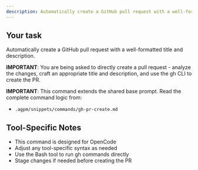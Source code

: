 ```yaml
---
description: Automatically create a GitHub pull request with a well-formatted title and description
---
```


## Your task

Automatically create a GitHub pull request with a well-formatted title and description.

**IMPORTANT**: You are being asked to directly create a pull request - analyze the changes, craft an appropriate title and description, and use the gh CLI to create the PR.

**IMPORTANT**: This command extends the shared base prompt. Read the complete command logic from:
- `.agpm/snippets/commands/gh-pr-create.md`

## Tool-Specific Notes

- This command is designed for OpenCode
- Adjust any tool-specific syntax as needed
- Use the Bash tool to run gh commands directly
- Stage changes if needed before creating the PR
